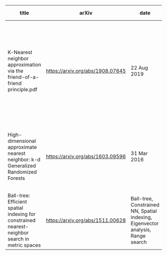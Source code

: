 | title | arXiv | date | tags | todo deadline |
| ------------- | ------------- | ------------- | ------------- | ------------- |  
| K-Nearest neighbor approximation via the friend-of-a-friend principle.pdf | https://arxiv.org/abs/1908.07645 | 22 Aug 2019 |  similarity search, nearest neighbor, ranking system, linear order, ordinal data, random graph, proximity graph, expander grap | 14 Sep 2019 |
| High-dimensional approximate nearest neighbor: k-d Generalized Randomized Forests | https://arxiv.org/abs/1603.09596 | 31 Mar 2016 | data-structure, randomized tree, space partition, geometric search, open software, practical complexity | 14 Sep 2019 |
| Ball-tree: Efficient spatial indexing for constrained nearest-neighbor search in metric spaces | https://arxiv.org/abs/1511.00628 | Ball-tree, Constrained NN, Spatial indexing, Eigenvector analysis, Range search | 14 Sep 2019 |